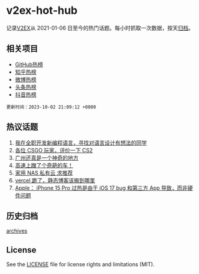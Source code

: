 # v2ex-hot-hub

 记录[V2EX](https://www.v2ex.com/)从 2021-01-06 日至今的热门话题。每小时抓取一次数据，按天[归档](archives)。
 
 ## 相关项目

- [GitHub热榜](https://github.com/snaildev/github-hot-hub)
- [知乎热榜](https://github.com/snaildev/zhihu-hot-hub)
- [微博热榜](https://github.com/snaildev/weibo-hot-hub)
- [头条热榜](https://github.com/snaildev/toutiao-hot-hub)
- [抖音热榜](https://github.com/snaildev/douyin-hot-hub)


 `更新时间：2023-10-02 21:09:12 +0800`

## 热议话题

1. [我在全职开发新编程语言，寻找对语言设计有想法的同学](https://www.v2ex.com/t/978493)
1. [各位 CSGO 玩家，评价一下 CS2](https://www.v2ex.com/t/978558)
1. [广州还真是一个神奇的地方](https://www.v2ex.com/t/978498)
1. [高速上蹭了个奇葩的车！](https://www.v2ex.com/t/978495)
1. [家用 NAS 私有云 求推荐](https://www.v2ex.com/t/978553)
1. [vercel 跪了，静态博客该搬到哪里](https://www.v2ex.com/t/978574)
1. [Apple： iPhone 15 Pro 过热是由于 iOS 17 bug 和第三方 App 导致，而非硬件问题](https://www.v2ex.com/t/978532)

## 历史归档

[archives](archives)

## License

See the [LICENSE](LICENSE) file for license rights and limitations (MIT).
